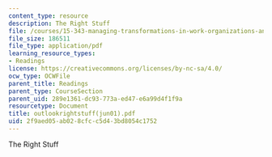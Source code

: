 ```yaml
---
content_type: resource
description: The Right Stuff
file: /courses/15-343-managing-transformations-in-work-organizations-and-society-spring-2002/2f9aed05ab028cfcc5d43bd8054c1752_outlookrightstuff(jun01).pdf
file_size: 186511
file_type: application/pdf
learning_resource_types:
- Readings
license: https://creativecommons.org/licenses/by-nc-sa/4.0/
ocw_type: OCWFile
parent_title: Readings
parent_type: CourseSection
parent_uid: 289e1361-dc93-773a-ed47-e6a99d4f1f9a
resourcetype: Document
title: outlookrightstuff(jun01).pdf
uid: 2f9aed05-ab02-8cfc-c5d4-3bd8054c1752
---
```

The Right Stuff